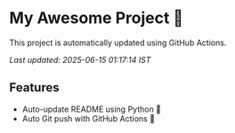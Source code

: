 # My Awesome Project 🚀

This project is automatically updated using GitHub Actions.

_Last updated: 2025-06-15 01:17:14 IST_

## Features
- Auto-update README using Python 🐍
- Auto Git push with GitHub Actions 🤖
